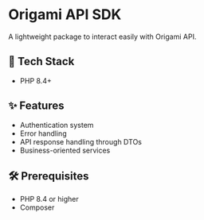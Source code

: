 # Origami API SDK

A lightweight package to interact easily with Origami API.

## 🚀 Tech Stack

- PHP 8.4+

## ✨ Features

- Authentication system
- Error handling
- API response handling through DTOs
- Business-oriented services

## 🛠️ Prerequisites

- PHP 8.4 or higher
- Composer
